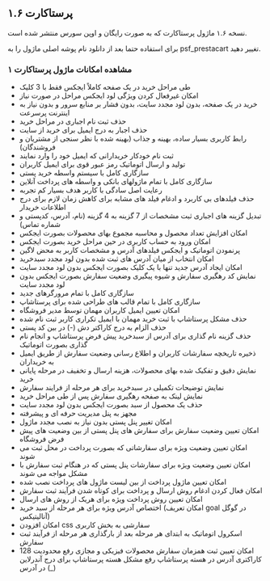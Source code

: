 ## پرستاکارت ۱.۶

نسخه ۱.۶ ماژول پرستاکارت که به صورت رایگان و اوپن سورس منتشر شده است.

برای استفاده حتما بعد از دانلود نام پوشه اصلی ماژول را به psf_prestacart تغییر دهید.


### مشاهده امکانات ماژول پرستاکارت ۱

- طی مراحل خرید در یک صفحه کاملاً ایجکس فقط با 3 کلیک
- امکان غیرفعال کردن ویژگی لود ایجکس مراحل در صورت نیاز
- خرید در یک صفحه، بدون لود مجدد سایت، بدون فشار بر منابع سرور و بدون نیاز به اینترنت پرسرعت
- حذف ثبت نام اجباری در مراحل خرید
- حذف اجبار به درج ایمیل برای خرید از سایت
- رابط کاربری بسیار ساده، بهینه و جذاب (بهینه شده با نظر سنجی از مشتریان و فروشندگان)
- ثبت نام خودکار خریدارانی که ایمیل خود را وارد نمایند
- تولید و ارسال اتوماتیک رمز عبور قوی برای ایمیل کاربران
- سازگاری کامل با سیستم واسطه خرید پستی
- سازگاری کامل با تمام ماژولهای بانکی و واسطه های پرداخت آنلاین
- رعایت اصل سادگی با کاربر هدف بسیار کم تجربه
- حذف فیلدهای بی کاربرد و ادغام فیلد های مشابه برای کاهش زمان لازم برای درج اطلاعات خریدار
- تبدیل گزینه های اجباری ثبت مشخصات از 7 گزینه به 4 گزینه (نام، آدرس، کدپستی و شماره تماس)
- امکان افزایش تعداد محصول و محاسبه مجموع بهای محصولات بصورت ایجکس
- امکان ورود به حساب کاربری در حین مراحل خرید بصورت ایجکس
- پرنمودن اتوماتیک و ایجکس فیلدهای آدرس و مشخصات کاربر به محض لاگین
- امکان انتخاب از میان آدرس های ثبت شده بدون لود مجدد سبدخرید
- امکان ایجاد آدرس جدید تنها با یک کلیک بصورت ایجکس بدون لود مجدد سایت
- نمایش کد رهگیری سفارش و شیوه پیگیری وضعیت سفارش بصورت ایجکس بدون لود مجدد سایت
- سازگاری کامل با تمام مرورگرهای جدید
- سازگاری کامل با تمام قالب های طراحی شده برای پرستاشاپ
- امکان تعیین ایمیل کاربران مهمان توسط مدیر فروشگاه
- حذف مشکل پرستاشاپ با ثبت خرید مهمان با ایمیل تکراری کاربر ثبت نام شده
- حذف الزام به درج کاراکتر دش (-) در بین کد پستی
- حذف گزینه نام گذاری برای آدرس از سبدخرید پیش فرض پرستاشاپ و انجام نام گذاری بصورت اتوماتیک
- ذخیره تاریخچه سفارشات کاربران و اطلاع رسانی وضعیت سفارش از طریق ایمیل به خریداران
- نمایش دقیق و تفکیک شده بهای محصولات، هزینه ارسال و تخفیف در مرحله پایانی خرید
- نمایش توضیحات تکمیلی در سبدخرید برای هر مرحله از فرایند سفارش
- نمایش لینک به صفحه رهگیری سفارش پس از طی مراحل خرید
- حذف یک محصول از سبد بصورت ایجکس بدون لود مجدد سایت
- مجهز به پنل مدیریت حرفه ای و پیشرفته
- امکان تغییر پنل پستی بدون نیاز به نصب مجدد ماژول
- امکان تعیین وضعیت سفارش برای سفارش های پنل پستی از بین وضعیت های پیش فرض فروشگاه
- امکان تعیین وضعیت ویژه برای سفارشاتی که بصورت پرداخت در محل ثبت می شوند
- امکان تعیین وضعیت ویژه برای سفارشات پنل پستی که در هنگام ثبت سفارش با مشکل مواجه می شوند
- امکان تعیین ماژول پرداخت از بین لیست ماژول های پرداخت نصب شده
- امکان فعال کردن ادغام روش ارسال و پرداخت برای کوتاه شدن فرآیند ثبت سفارش
- امکان تعیین روش پرداخت ویژه برای هریک از روش های ارسال
- اختصاص آدرس ویژه برای هر مرحله از سبد خرید (امکان تعریف goal در گوگل آنالیتیکس)
- امکان افزودن css سفارشی به بخش کاربری
- اسکرول اتوماتیک به ابتدای هر مرحله بعد از بارگذاری هر مرحله از فرآیند ثبت سفارش
- امکان تعیین ثبت همزمان سفارش محصولات فیزیکی و مجازی
رفع محدودیت 128 کاراکتری آدرس در هسته پرستاشاپ
رفع مشکل هسته پرستاشاپ برای درج آندرلاین (_) در آدرس
